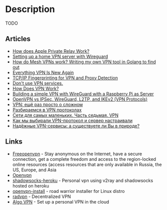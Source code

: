 # Description

TODO


## Articles

- [How does Apple Private Relay Work?](https://matduggan.com/how-does-apple-private-relay-work/)
- [Setting up a home VPN server with Wireguard](https://mikkel.hoegh.org/2019/11/01/home-vpn-server-wireguard/)
- [How do Mesh VPNs work? Writing my own VPN tool in Golang to find out](https://www.samlewis.me/2021/07/creating-mesh-vpn-tool-for-fun/)
- [Everything VPN Is New Again](https://cacm.acm.org/magazines/2021/4/251363-everything-vpn-is-new-again/fulltext)
- [TCP/IP Fingerprinting for VPN and Proxy Detection](https://incolumitas.com/2021/03/13/tcp-ip-fingerprinting-for-vpn-and-proxy-detection/)
- [Don't use VPN services.](https://gist.github.com/joepie91/5a9909939e6ce7d09e29/)
- [How Does VPN Work?](https://kean.blog/post/networking-101)
- [Building a simple VPN with WireGuard with a Raspberry Pi as Server](https://snikt.net/blog/2020/01/29/building-a-simple-vpn-with-wireguard-with-a-raspberry-pi-as-server/)
- [OpenVPN vs IPSec, WireGuard, L2TP, and IKEv2 (VPN Protocols)](https://restoreprivacy.com/vpn/openvpn-ipsec-wireguard-l2tp-ikev2-protocols/)
- [VPN: ещё раз просто о сложном](https://habr.com/ru/post/534250/)
- [Разбираемся в VPN протоколах](https://habr.com/ru/company/dsec/blog/499718/)
- [Сети для самых маленьких. Часть седьмая. VPN](https://habr.com/ru/post/170895/)
- [Как мы выбирали VPN-протокол и сервер настраивали](https://habr.com/ru/post/516268/)
- [Надёжные VPN-сервисы: а существуете ли Вы в природе?](https://dtf.ru/ask/667510-nadezhnye-vpn-servisy-a-sushchestvuete-li-vy-v-prirode)


## Links

- [Freeopenvpn](https://www.freeopenvpn.org/) - Stay anonymous on the Internet, have a secure connection, get a complete freedom and access to the region-locked online resources (access resources that are only available in Russia, the US, Europe, and Asia
- [Openvpn](https://openvpn.net/)
- [shadowsocks-heroku](https://github.com/Snawoot/shadowsocks-heroku) - Personal vpn using v2ray and shadowsocks hosted on heroku
- [openvpn-install](https://github.com/Nyr/openvpn-install) - road warrior installer for Linux distro
- [radvpn](https://github.com/mehrdadrad/radvpn) - Decentralized VPN
- [Algo VPN](https://github.com/trailofbits/algo) - Set up a personal VPN in the cloud
